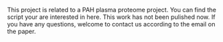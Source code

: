 This project is related to a PAH plasma proteome project.
You can find the script your are interested in here.
This work has not been pulished now.
If you have any questions, welcome to contact us according to the email on the paper.
